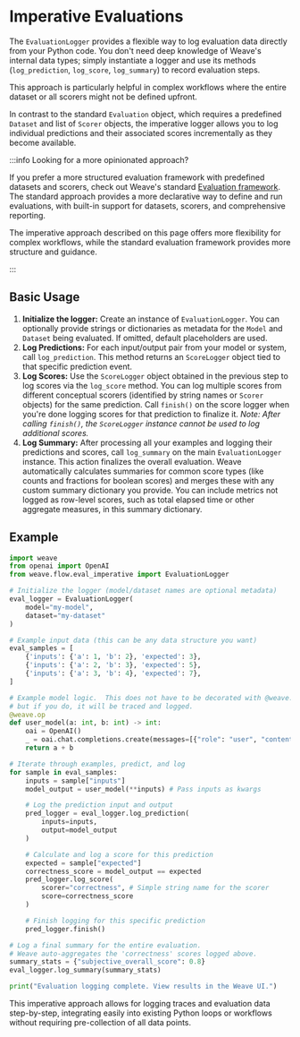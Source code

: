 # Imperative Evaluations

The `EvaluationLogger` provides a flexible way to log evaluation data directly from your Python code. You don't need deep knowledge of Weave's internal data types; simply instantiate a logger and use its methods (`log_prediction`, `log_score`, `log_summary`) to record evaluation steps.

This approach is particularly helpful in complex workflows where the entire dataset or all scorers might not be defined upfront.

In contrast to the standard `Evaluation` object, which requires a predefined `Dataset` and list of `Scorer` objects, the imperative logger allows you to log individual predictions and their associated scores incrementally as they become available.

:::info Looking for a more opinionated approach?

If you prefer a more structured evaluation framework with predefined datasets and scorers, check out Weave's standard [Evaluation framework](../core-types/evaluations.md). The standard approach provides a more declarative way to define and run evaluations, with built-in support for datasets, scorers, and comprehensive reporting.

The imperative approach described on this page offers more flexibility for complex workflows, while the standard evaluation framework provides more structure and guidance.

:::

## Basic Usage

1.  **Initialize the logger:** Create an instance of `EvaluationLogger`. You can optionally provide strings or dictionaries as metadata for the `Model` and `Dataset` being evaluated. If omitted, default placeholders are used.
2.  **Log Predictions:** For each input/output pair from your model or system, call `log_prediction`. This method returns an `ScoreLogger` object tied to that specific prediction event.
3.  **Log Scores:** Use the `ScoreLogger` object obtained in the previous step to log scores via the `log_score` method. You can log multiple scores from different conceptual scorers (identified by string names or `Scorer` objects) for the same prediction. Call `finish()` on the score logger when you're done logging scores for that prediction to finalize it. _Note: After calling `finish()`, the `ScoreLogger` instance cannot be used to log additional scores._
4.  **Log Summary:** After processing all your examples and logging their predictions and scores, call `log_summary` on the main `EvaluationLogger` instance. This action finalizes the overall evaluation. Weave automatically calculates summaries for common score types (like counts and fractions for boolean scores) and merges these with any custom summary dictionary you provide. You can include metrics not logged as row-level scores, such as total elapsed time or other aggregate measures, in this summary dictionary.

## Example

```python
import weave
from openai import OpenAI
from weave.flow.eval_imperative import EvaluationLogger

# Initialize the logger (model/dataset names are optional metadata)
eval_logger = EvaluationLogger(
    model="my-model",
    dataset="my-dataset"
)

# Example input data (this can be any data structure you want)
eval_samples = [
    {'inputs': {'a': 1, 'b': 2}, 'expected': 3},
    {'inputs': {'a': 2, 'b': 3}, 'expected': 5},
    {'inputs': {'a': 3, 'b': 4}, 'expected': 7},
]

# Example model logic.  This does not have to be decorated with @weave.op,
# but if you do, it will be traced and logged.
@weave.op
def user_model(a: int, b: int) -> int:
    oai = OpenAI()
    _ = oai.chat.completions.create(messages=[{"role": "user", "content": f"What is {a}+{b}?"}], model="gpt-4o-mini")
    return a + b

# Iterate through examples, predict, and log
for sample in eval_samples:
    inputs = sample["inputs"]
    model_output = user_model(**inputs) # Pass inputs as kwargs

    # Log the prediction input and output
    pred_logger = eval_logger.log_prediction(
        inputs=inputs,
        output=model_output
    )

    # Calculate and log a score for this prediction
    expected = sample["expected"]
    correctness_score = model_output == expected
    pred_logger.log_score(
        scorer="correctness", # Simple string name for the scorer
        score=correctness_score
    )

    # Finish logging for this specific prediction
    pred_logger.finish()

# Log a final summary for the entire evaluation.
# Weave auto-aggregates the 'correctness' scores logged above.
summary_stats = {"subjective_overall_score": 0.8}
eval_logger.log_summary(summary_stats)

print("Evaluation logging complete. View results in the Weave UI.")

```

This imperative approach allows for logging traces and evaluation data step-by-step, integrating easily into existing Python loops or workflows without requiring pre-collection of all data points.
